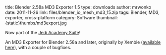 title: Blender 2.58a MD3 Exporter 1.5
type: downloads
author: mrwonko
date: 2011-11-26
link: files/blender_io_mesh_md3_15.zip
tags: Blender, MD3, exporter, cross-platform
category: Software
thumbnail: {static}thumbs/md3export.jpg

Now part of the [Jedi Academy Suite]({filename}blendersuite.md)!

An MD3 Exporter for Blender 2.58a and later, originally by Xembie ([available here](http://sourceforge.net/projects/md3exporter/)), with a couple of bugfixes.
